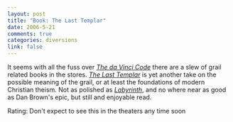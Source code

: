 ```yaml
--- 
layout: post
title: "Book: The Last Templar"
date: 2006-5-21
comments: true
categories: diversions
link: false
---
```

It seems with all the fuss over <i><a href="http://www.amazon.com/gp/product/0385504209/qid=1148229219/sr=2-1/ref=pd_bbs_b_2_1/103-3758824-1025434?s=books&v=glance&n=283155" title="The da Vinci Code">The da Vinci Code</a></i> there are a slew of grail related books in the stores. <i><a href="http://www.amazon.com/gp/product/0525949410/sr=8-1/qid=1148229124/ref=pd_bbs_1/103-3758824-1025434?%5Fencoding=UTF8" title="The Last Templar">The Last Templar</a></i> is yet another take on the possible meaning of the grail, or at least the foundations of modern Christian theism. Not as polished as <i><a href="http://www.zanshin.net/blogs/000889.html" title="Labyrinth">Labyrinth</a></i>, and no where near as good as Dan Brown's epic, but still and enjoyable read.

Rating: Don't expect to see this in the theaters any time soon
